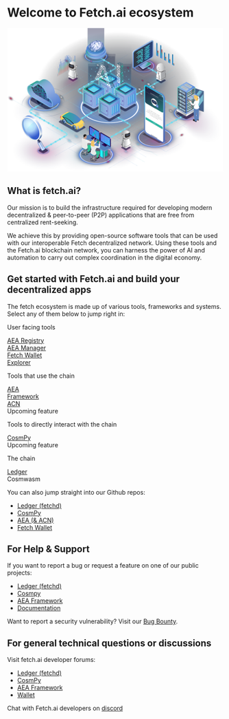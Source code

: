 # Welcome to Fetch.ai ecosystem


![what is fetch.ai](./images/fetchai.png)

## What is fetch.ai?
Our mission is to build the infrastructure required for developing modern decentralized & peer-to-peer (P2P) applications that are free from centralized rent-seeking.

We achieve this by providing open-source software tools that can be used with our interoperable Fetch decentralized network. Using these tools and the Fetch.ai blockchain network, you can harness the power of AI and automation to carry out complex coordination in the digital economy.

## Get started with Fetch.ai and build your decentralized apps

The fetch ecosystem is made up of various tools, frameworks and systems. Select any of them below to jump right in:

<div id="diagram-container">
    <div class="diagram-row">
        <p class="diagram-label">User facing tools</p>
        <div class="diagram-row-container">
            <a href="/soef/simple-oef" class="diagram-item"><div>AEA Registry</div></a>
            <a href="/aea/multi-agent-manager/" class="diagram-item"><div>AEA Manager</div></a>
            <a href="getting-started/how-to-use-browser-wallet" class="diagram-item"><div>Fetch Wallet</div></a>
            <a href="/ledger_v2/block-explorer" class="diagram-item"><div>Explorer</div></a>
        </div>
    </div>
    <div class="diagram-row">
        <p class="diagram-label">Tools that use the chain</p>
        <div class="diagram-row-container">
            <div class="diagram-item">
            <a href="/aea" >
                AEA</br/>Framework
                <a href="/aea/acn" class="diagram-item-child">
                    <div>ACN</div>
                </a>
            </a>
            </div>
            <div class="diagram-item upcoming-feature">Upcoming feature</div>
        </div>
    </div>
    <div class="diagram-row">
        <p class="diagram-label">Tools to directly interact with the chain</p>
        <div class="diagram-row-container">
            <a href="/CosmPy" class="diagram-item">CosmPy</a>
            <div class="diagram-item upcoming-feature">Upcoming feature</div>
        </div>
    </div>
    <div class="diagram-row">
        <p class="diagram-label">The chain</p>
        <div class="diagram-row-container">
            <div class="diagram-item">
            <a href="/ledger_v2">
                Ledger
                <a class="diagram-item-child-disabled">
                    <div>Cosmwasm</div>
                </a>
            </a>
            </div>
        </div>
    </div>
</div>

You can also jump straight into our Github repos:

- [Ledger (fetchd)](https://github.com/fetchai/fetchd)
- [CosmPy](https://github.com/fetchai/cosmpy)
- [AEA (& ACN)](https://github.com/fetchai/agents-aea)
- [Fetch Wallet](https://github.com/fetchai/keplr-extension)

## For Help & Support

If you want to report a bug or request a feature on one of our public projects:

- [Ledger (fetchd)](https://github.com/fetchai/fetchd/issues/new/choose)
- [Cosmpy](https://github.com/fetchai/cosmpy/issues/new/choose)
- [AEA Framework](https://github.com/fetchai/agents-aea/issues/new/choose)
- [Documentation](https://github.com/fetchai/docs/issues/new/choose)

Want to report a security vulnerability? Visit our [Bug Bounty](https://docs.fetch.ai/bug_bounty/).

## For general technical questions or discussions

Visit fetch.ai developer forums:

- [Ledger (fetchd)](https://github.com/fetchai/fetchd/discussions)
- [CosmPy](https://github.com/fetchai/cosmpy/discussions)
- [AEA Framework](https://github.com/fetchai/agents-aea/discussions)
- [Wallet](https://github.com/fetchai/keplr-extension/discussions)

Chat with Fetch.ai developers on [discord](https://bit.ly/3ra5uMI)
